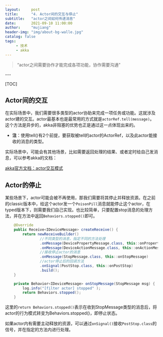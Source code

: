 ```yaml
---
layout:     post
title:      "4. Actor间的交互与停止"
subtitle:   "actor之间如何传递消息"
date:       2021-09-10 11:00:00
author:     "mujiang"
header-img: "img/about-bg-walle.jpg"
catalog: false
tags:
     - 技术
     - akka  
---
```


> “actor之间需要协作才能完成各项功能，协作需要沟通”

<p id = "build"></p>
---

[TOC]


##  Actor间的交互

在实际场景中，我们需要很多类型的actor协助来完成一项任务或功能。这就涉及actor建的交互。actor最基本也是最常用的方式就是`actorRef.tell(message)`。 这个方法是异步的，akka非阻塞的优势也正是通过这一点体现出来的。

* **注**：使用tell()有2个前提，要获取被tell的actor的ActorRef，以及此actor能接收的消息的类型。

实际场景中，可能会有其他场景，比如需要返回处理的结果、或者定时给自己发消息，可以参考akka的文档：

[akka官方文档：actor交互模式](https://doc.akka.io/docs/akka/current/typed/interaction-patterns.html)



##  Actor的停止

某些场景下，actor可能会被不再使用，那我们需要将其停止并释放资源。在之前的classic版本中，给这个actor发一个`PoisonPill`消息就能停止这个actor，在typed版本下，则需要我们自己实现。也比较简单，只要配置stop消息的处理方法，并在方法中返回`Behaviors.stopped()`即可。



```java
    @Override
    public Receive<IDeviceMessage> createReceive() {
        return newReceiveBuilder()
                //不同类型的消息，指定不同的方法处理
                .onMessage(DevicePropertyMessage.class, this::onPropertyMessage)
                .onMessage(DeviceActionMessage.class, this::onActionMessage)
                //接收停止actor的消息
                .onMessage(StopMessage.class, this::onStopMessage)
                //actor停止后的回调方法
                .onSignal(PostStop.class, this::onPostStop)
                .build();
    }
```


```java
    private Behavior<IDeviceMessage> onStopMessage(StopMessage msg) {
        log.info("[filter actor] stopped" );
        return Behaviors.stopped();
    }
```

这里的`return Behaviors.stopped()`表示在收到StopMessage类型的消息后，将actor的行为模式转变为Behaviors.stopped()，即停止状态。


如果actor内有需要主动释放的资源，可以通过`onSignal()`接收`PostStop.class`的信号，并在指定的方法内进行处理。

